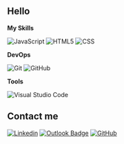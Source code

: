 ## Hello

**My Skills**

![JavaScript](https://img.shields.io/badge/-JavaScript-333333?style=flat&logo=javascript)
![HTML5](https://img.shields.io/badge/-HTML5-333333?style=flat&logo=HTML5)
![CSS](https://img.shields.io/badge/-CSS-333333?style=flat&logo=CSS3&logoColor=1572B6)

**DevOps**

![Git](https://img.shields.io/badge/-Git-333333?style=flat&logo=git)
![GitHub](https://img.shields.io/badge/-GitHub-333333?style=flat&logo=github)

**Tools**

![Visual Studio Code](https://img.shields.io/badge/-Visual%20Studio%20Code-333333?style=flat&logo=visual-studio-code&logoColor=007ACC)

## Contact me ##
[![Linkedin](https://img.shields.io/badge/LinkedIn-0077B5?style=for-the-badge&logo=linkedin&logoColor=white)](https://www.linkedin.com/in/kauanmacedo/)
[![Outlook Badge](https://img.shields.io/badge/Microsoft_Outlook-0078D4?style=for-the-badge&logo=microsoft-outlook&logoColor=white)](mailto:kauanmacedo85@outlook.com)
[![GitHub](https://img.shields.io/badge/GitHub-100000?style=for-the-badge&logo=github&logoColor=white)](https://github.com/kauan-macedo)





